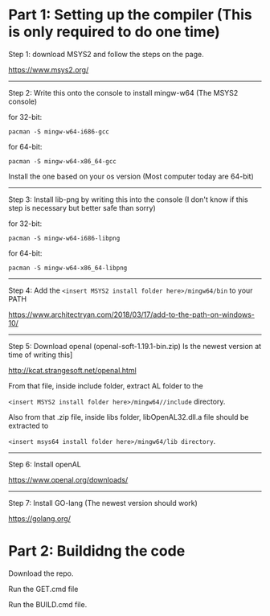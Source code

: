 # Part 1: Setting up the compiler (This is only required to do one time)

Step 1: download MSYS2 and follow the steps on the page.

https://www.msys2.org/

--------------------------------------------------------------------------------------------------------------------------------------------

Step 2: Write this onto the console to install mingw-w64 (The MSYS2 console)

for 32-bit:

`pacman -S mingw-w64-i686-gcc`

for 64-bit:

`pacman -S mingw-w64-x86_64-gcc`

Install the one based on your os version (Most computer today are 64-bit)

--------------------------------------------------------------------------------------------------------------------------------------------

Step 3: Install lib-png by writing this into the console (I don't know if this step is necessary but better safe than sorry)

for 32-bit:

`pacman -S mingw-w64-i686-libpng`

for 64-bit:

`pacman -S mingw-w64-x86_64-libpng`

--------------------------------------------------------------------------------------------------------------------------------------------

Step 4: Add the `<insert MSYS2 install folder here>/mingw64/bin` to your PATH

https://www.architectryan.com/2018/03/17/add-to-the-path-on-windows-10/

--------------------------------------------------------------------------------------------------------------------------------------------

Step 5: Download openal (openal-soft-1.19.1-bin.zip) Is the newest version at time of writing this]

http://kcat.strangesoft.net/openal.html

From that file, inside include folder, extract AL folder to the

`<insert MSYS2 install folder here>/mingw64//include` directory.

Also from that .zip file, inside libs folder, libOpenAL32.dll.a file should be extracted to

`<insert msys64 install folder here>/mingw64/lib directory`.

--------------------------------------------------------------------------------------------------------------------------------------------

Step 6: Install openAL

https://www.openal.org/downloads/

--------------------------------------------------------------------------------------------------------------------------------------------

Step 7: Install GO-lang (The newest version should work)

https://golang.org/

# Part 2: Buildidng the code

Download the repo.

Run the GET.cmd file

Run the BUILD.cmd file.

